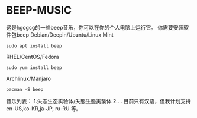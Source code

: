 # BEEP-MUSIC
这是hgcgcg的一些beep音乐，你可以在你的个人电脑上运行它。
你需要安装软件包beep
Debian/Deepin/Ubuntu/Linux Mint

~~~
sudo apt install beep
~~~

RHEL/CentOS/Fedora

~~~
sudo yum install beep
~~~

Archlinux/Manjaro

~~~
pacman -S beep
~~~

音乐列表：
1.失态生态实验体/失態生態実験体
2....
目前只有汉语，但我计划支持en-US,ko-KR,ja-JP, ~~ru-RU~~ 等。
